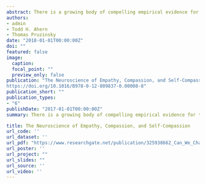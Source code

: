 ```yaml
---
abstract: There is a growing body of compelling empirical evidence for the efficacy of short- and long-term systematic compassion training. This chapter reviews the current scientific literature on the neurobiological correlates and putative consequences of these interventions. Despite the fact of much excellent work being done, research in this complex area of study is still very much in the nascent stage of development. There are many complex issues related to comparing findings across labs, across specific studies, as well as when comparing specific types of compassion training. Therefore, while we review and attempt to integrate the specific neurobiological findings from research with expert meditators practicing compassion in the context of Tibetan Buddhism, as well as findings from secularized and shorter-term training programs (e.g., Cognitively- Based Compassion Training (CBCT), Compassion Cultivation Training (CCT) and Project for Empathy and Compassion Education (PEACE), we also pay particular attention to some broader questions regarding how to interpret this research. Additionally, a series of brain maps provide graphical summaries of these complex neurobiological findings. We also offer some cautionary notes with respect to evaluating the empirical data with particular focus on the reliability and validity of extant fMRI analyses, assumptions regarding neuroplasticity, interpretations regarding causation, as well as important questions regarding possible gender differences that need to be considered. Directions for future research are also offered.
authors:
- admin
- Todd H. Ahern 
- Thomas Pruzinsky 
date: "2018-01-01T00:00:00Z"
doi: ""
featured: false
image:
  caption:
  focal_point: ""
  preview_only: false
publication: "The Neuroscience of Empathy, Compassion, and Self-Compassion, 213-234.
https://doi.org/10.1016/B978-0-12-809837-0.00008-8"
publication_short: ""
publication_types:
- "6"
publishDate: "2017-01-01T00:00:00Z"
summary: There is a growing body of compelling empirical evidence for the efficacy of short- and long-term systematic compassion training. This chapter reviews the current scientific literature on the neurobiological correlates and putative consequences of these interventions...

title: The Neuroscience of Empathy, Compassion, and Self-Compassion
url_code: ''
url_dataset: ''
url_pdf: "https://www.researchgate.net/publication/325938662_Can_We_Change_Our_Mind_About_Caring_for_Others_The_Neuroscience_of_Systematic_Compassion_Training"
url_poster: ''
url_project: ""
url_slides: ""
url_source: ''
url_video: ''
---
```

